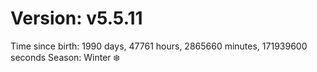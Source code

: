 # Version: v5.5.11
Time since birth: 1990 days, 47761 hours, 2865660 minutes, 171939600 seconds
Season: Winter ❄️
